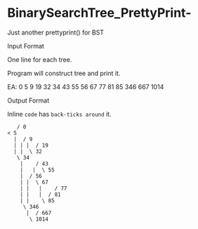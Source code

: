 # BinarySearchTree_PrettyPrint-
Just another prettyprint() for BST

Input Format 

One line for each tree.

Program will construct tree and print it. 

EA: 0 5 9 19 32 34 43 55 56 67 77 81 85 346 667 1014 

Output Format

Inline `code` has `back-ticks around` it.

```Output_Below
   / 0
< 5
  |  / 9
  | | |  / 19
  | |  \ 32
   \ 34
    |    / 43
    |   |  \ 55
    |  / 56
    | |  \ 67
    | |   |    / 77
    | |   |  / 81
    | |    \ 85
     \ 346
      |  / 667
       \ 1014
```
